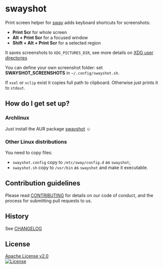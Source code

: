 # swayshot #

Print screen helper for [sway][] adds keyboard shortcuts for screenshots:

* **Print Scr** for whole screen
* **Alt + Print Scr** for a focused window
* **Shift + Alt + Print Scr** for a selected region

It saves screenshots to `XDG_PICTURES_DIR`, see more details on [XDG user directories][]

You can define your own screenshot folder: set **SWAYSHOT_SCREENSHOTS** in `~/.config/swayshot.sh`.

If `xsel` or `xclip` exist it copies full path to clipboard. Otherwise just prints it to `stdout`.

## How do I get set up?

### Archlinux

Just install the AUR package [swayshot][swayshot-AUR] ☺

### Other Linux distributions

You need to copy files:

* `swayshot.config` copy to `/etc/sway/config.d` as `swayshot`;
* `swayshot.sh` copy to `/usr/bin` as `swayshot` and make it executable.

## Contribution guidelines

Please read [CONTRIBUTING](CONTRIBUTING.markdown) for details on our code of conduct, and the process for submitting pull requests to us.

## History

See [CHANGELOG](CHANGELOG.markdown)

## License

[Apache License v2.0](LICENSE)  
[![License](https://img.shields.io/badge/license-Apache%202.0-blue.svg?style=flat)](http://www.apache.org/licenses/LICENSE-2.0.html)

[sway]: http://swaywm.org/ "Sway is a drop-in replacement for the i3 window manager, but for Wayland instead of X11"
[XDG user directories]: https://wiki.archlinux.org/index.php/XDG_user_directories
[swayshot-AUR]: https://aur.archlinux.org/packages/swayshot/